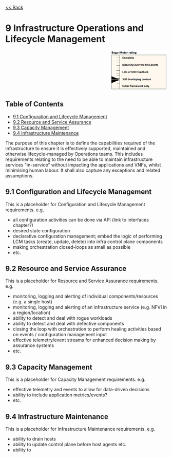 [<< Back](../../ref_model)
# 9 Infrastructure Operations and Lifecycle Management
<p align="right"><img src="../figures/bogo_sdc.png" alt="scope" title="Scope" width="35%"/></p>

## Table of Contents
* [9.1 Configuration and Lifecycle Management](#9.1)
* [9.2 Resource and Service Assurance](#9.2)
* [9.3 Capacity Management](#9.3)
* [9.4 Infrastructure Maintenance](#9.4)


The purpose of this chapter is to define the capabilities required of the infrastructure to ensure it is effectively supported, maintained and otherwise lifecycle-managed by Operations teams.  This includes requirements relating to the need to be able to maintain infrastructure services "in-service" without impacting the applications and VNFs, whilst minimising human labour. It shall also capture any exceptions and related assumptions.

<a name="9.1"></a>
## 9.1 Configuration and Lifecycle Management

This is a placeholder for Configuration and Lifecycle Management requirements. e.g.
- all configuration activities can be done via API (link to interfaces chapter?)
- desired state configuration
- declarative configuration management; embed the logic of performing LCM tasks (create, update, delete) into infra control plane components
- making orchestration closed-loops as small as possible
- etc.

<a name="9.2"></a>
## 9.2 Resource and Service Assurance

This is a placeholder for Resource and Service Assurance requirements. e.g.
- monitoring, logging and alerting of individual components/resources (e.g. a single host)
- monitoring, logging and alerting of an infrastructure service (e.g. NFVI in a region/location)
- ability to detect and deal with rogue workloads
- ability to detect and deal with defective components
- closing the loop with orchestration to perform healing activities based on events / configuration management input
- effective telemetry/event streams for enhanced decision making by assurance systems
- etc.

<a name="9.3"></a>
## 9.3 Capacity Management

This is a placeholder for Capacity Management requirements. e.g.
- effective telemetry and events to allow for data-driven decisions
- ability to include application metrics/events?
- etc.

<a name="9.4"></a>
## 9.4 Infrastructure Maintenance

This is a placeholder for Infrastructure Maintenance requirements. e.g.

- ability to drain hosts
- ability to update control plane before host agents etc.
- ability to
